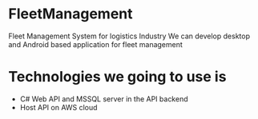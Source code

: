 # FleetManagement
Fleet Management System for logistics Industry
We can develop desktop and Android based application for fleet management
# Technologies we going to use is 
* C# Web API and MSSQL server in the API backend
* Host API on AWS cloud
